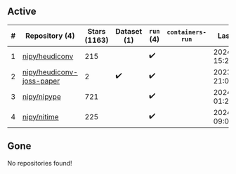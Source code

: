 ## Active
| # | Repository (4) | Stars (1163) | Dataset (1) | `run` (4) | `containers-run` | Last Modified |
| --- | --- | --- | --- | --- | --- | --- |
| 1 | [nipy/heudiconv](https://github.com/nipy/heudiconv) | 215 |  | :heavy_check_mark: |  | 2024-02-28 15:22:04+00:00 |
| 2 | [nipy/heudiconv-joss-paper](https://github.com/nipy/heudiconv-joss-paper) | 2 | :heavy_check_mark: | :heavy_check_mark: |  | 2023-07-17 21:09:07+00:00 |
| 3 | [nipy/nipype](https://github.com/nipy/nipype) | 721 |  | :heavy_check_mark: |  | 2024-02-29 01:26:43+00:00 |
| 4 | [nipy/nitime](https://github.com/nipy/nitime) | 225 |  | :heavy_check_mark: |  | 2024-02-14 09:00:17+00:00 |

## Gone
No repositories found!
